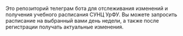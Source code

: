 Это репозиторий телеграм бота для отслеживания изменений и получения учебного расписания СУНЦ УрФУ.
Вы можете запросить расписание на выбранный вами день недели, а также после регистрации получать актуальные изменения.
